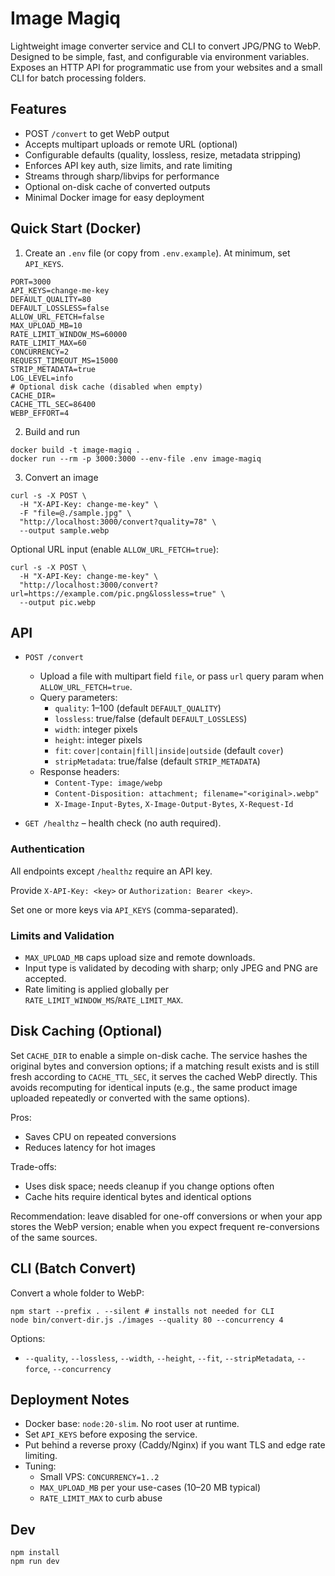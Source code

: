 # Image Magiq

Lightweight image converter service and CLI to convert JPG/PNG to WebP. Designed to be simple, fast, and configurable via environment variables. Exposes an HTTP API for programmatic use from your websites and a small CLI for batch processing folders.

## Features

- POST `/convert` to get WebP output
- Accepts multipart uploads or remote URL (optional)
- Configurable defaults (quality, lossless, resize, metadata stripping)
- Enforces API key auth, size limits, and rate limiting
- Streams through sharp/libvips for performance
- Optional on-disk cache of converted outputs
- Minimal Docker image for easy deployment

## Quick Start (Docker)

1) Create an `.env` file (or copy from `.env.example`). At minimum, set `API_KEYS`.

```
PORT=3000
API_KEYS=change-me-key
DEFAULT_QUALITY=80
DEFAULT_LOSSLESS=false
ALLOW_URL_FETCH=false
MAX_UPLOAD_MB=10
RATE_LIMIT_WINDOW_MS=60000
RATE_LIMIT_MAX=60
CONCURRENCY=2
REQUEST_TIMEOUT_MS=15000
STRIP_METADATA=true
LOG_LEVEL=info
# Optional disk cache (disabled when empty)
CACHE_DIR=
CACHE_TTL_SEC=86400
WEBP_EFFORT=4
```

2) Build and run

```
docker build -t image-magiq .
docker run --rm -p 3000:3000 --env-file .env image-magiq
```

3) Convert an image

```
curl -s -X POST \
  -H "X-API-Key: change-me-key" \
  -F "file=@./sample.jpg" \
  "http://localhost:3000/convert?quality=78" \
  --output sample.webp
```

Optional URL input (enable `ALLOW_URL_FETCH=true`):

```
curl -s -X POST \
  -H "X-API-Key: change-me-key" \
  "http://localhost:3000/convert?url=https://example.com/pic.png&lossless=true" \
  --output pic.webp
```

## API

- `POST /convert`
  - Upload a file with multipart field `file`, or pass `url` query param when `ALLOW_URL_FETCH=true`.
  - Query parameters:
    - `quality`: 1–100 (default `DEFAULT_QUALITY`)
    - `lossless`: true/false (default `DEFAULT_LOSSLESS`)
    - `width`: integer pixels
    - `height`: integer pixels
    - `fit`: `cover|contain|fill|inside|outside` (default `cover`)
    - `stripMetadata`: true/false (default `STRIP_METADATA`)
  - Response headers:
    - `Content-Type: image/webp`
    - `Content-Disposition: attachment; filename="<original>.webp"`
    - `X-Image-Input-Bytes`, `X-Image-Output-Bytes`, `X-Request-Id`

- `GET /healthz` – health check (no auth required).

### Authentication

All endpoints except `/healthz` require an API key.

Provide `X-API-Key: <key>` or `Authorization: Bearer <key>`.

Set one or more keys via `API_KEYS` (comma-separated).

### Limits and Validation

- `MAX_UPLOAD_MB` caps upload size and remote downloads.
- Input type is validated by decoding with sharp; only JPEG and PNG are accepted.
- Rate limiting is applied globally per `RATE_LIMIT_WINDOW_MS`/`RATE_LIMIT_MAX`.

## Disk Caching (Optional)

Set `CACHE_DIR` to enable a simple on-disk cache. The service hashes the original bytes and conversion options; if a matching result exists and is still fresh according to `CACHE_TTL_SEC`, it serves the cached WebP directly. This avoids recomputing for identical inputs (e.g., the same product image uploaded repeatedly or converted with the same options).

Pros:
- Saves CPU on repeated conversions
- Reduces latency for hot images

Trade-offs:
- Uses disk space; needs cleanup if you change options often
- Cache hits require identical bytes and identical options

Recommendation: leave disabled for one-off conversions or when your app stores the WebP version; enable when you expect frequent re-conversions of the same sources.

## CLI (Batch Convert)

Convert a whole folder to WebP:

```
npm start --prefix . --silent # installs not needed for CLI
node bin/convert-dir.js ./images --quality 80 --concurrency 4
```

Options:
- `--quality`, `--lossless`, `--width`, `--height`, `--fit`, `--stripMetadata`, `--force`, `--concurrency`

## Deployment Notes

- Docker base: `node:20-slim`. No root user at runtime.
- Set `API_KEYS` before exposing the service.
- Put behind a reverse proxy (Caddy/Nginx) if you want TLS and edge rate limiting.
- Tuning:
  - Small VPS: `CONCURRENCY=1..2`
  - `MAX_UPLOAD_MB` per your use-cases (10–20 MB typical)
  - `RATE_LIMIT_MAX` to curb abuse

## Dev

```
npm install
npm run dev
```

